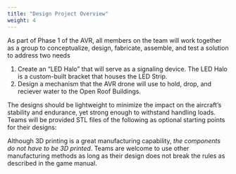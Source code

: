 ```yaml
---
title: "Design Project Overview"
weight: 4
---
```


As part of Phase 1 of the AVR, all members on the team will work together as a
group to conceptualize, design, fabricate, assemble, and test a
solution to address two needs

1. Create an “LED Halo” that will serve as a signaling device.
   The LED Halo is a custom-built bracket that houses the LED Strip.
2. Design a mechanism that the AVR drone will use to hold, drop, and reciever water to
   the Open Roof Buildings.

The designs should be lightweight to minimize the impact on the
aircraft’s stability and endurance, yet strong enough to withstand
handling loads. Teams will be provided STL files of the following
as optional starting points for their designs:

Although 3D printing is a great manufacturing capability,
_the components do not have to be 3D printed_.
Teams are welcome to use other manufacturing methods as
long as their design does not break the rules as described in the game manual.
